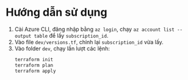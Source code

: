 # Hướng dẫn sử dụng  

1. Cài Azure CLI, đăng nhập bằng `az login`, chạy `az account list --output table` để lấy `subscription_id`.  
2. Vào file `dev/versions.tf`, chỉnh lại `subscription_id` vừa lấy.  
3. Vào folder `dev`, chạy lần lượt các lệnh:  
   ```bash
   terraform init  
   terraform plan  
   terraform apply  


